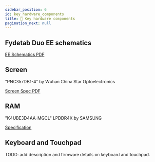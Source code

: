 ```yaml
---
sidebar_position: 6
id: key_hardware_components
title: 🔩 Key hardware components
pagination_next: null
---
```

## Fydetab Duo EE schematics
[EE Schematics PDF](/img/Fydetab_Duo_Schematic.pdf)

## Screen
"PNC357DB1-4" by Wuhan China Star Optoelectronics

[Screen Spec PDF](/img/MCB357DB1-4.pdf)

## RAM
"K4UBE3D4AA-MGCL" LPDDR4X by SAMSUNG

[Specification](https://semiconductor.samsung.com/us/dram/lpddr/lpddr4x/k4ube3d4aa-mgcl/)

## Keyboard and Touchpad

TODO: add description and firmware details on keyboard and touchpad.

